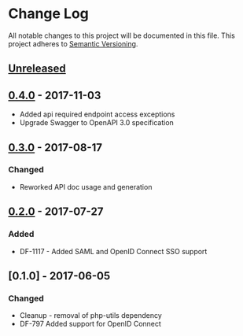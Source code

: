 # Change Log
All notable changes to this project will be documented in this file.
This project adheres to [Semantic Versioning](http://semver.org/).

## [Unreleased]
## [0.4.0] - 2017-11-03
- Added api required endpoint access exceptions
- Upgrade Swagger to OpenAPI 3.0 specification

## [0.3.0] - 2017-08-17
### Changed
- Reworked API doc usage and generation

## [0.2.0] - 2017-07-27
### Added
- DF-1117 - Added SAML and OpenID Connect SSO support

## [0.1.0] - 2017-06-05
### Changed
- Cleanup - removal of php-utils dependency
- DF-797 Added support for OpenID Connect

[Unreleased]: https://github.com/dreamfactorysoftware/df-oidc/compare/0.4.0...HEAD
[0.4.0]: https://github.com/dreamfactorysoftware/df-oidc/compare/0.3.0...0.4.0
[0.3.0]: https://github.com/dreamfactorysoftware/df-oidc/compare/0.2.0...0.3.0
[0.2.0]: https://github.com/dreamfactorysoftware/df-oidc/compare/0.1.0...0.2.0